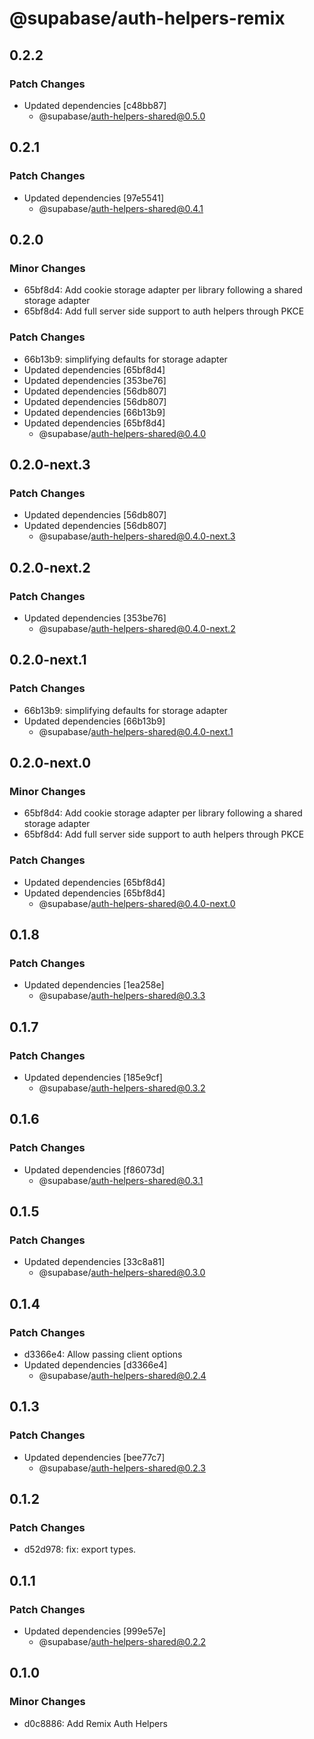 # @supabase/auth-helpers-remix

## 0.2.2

### Patch Changes

- Updated dependencies [c48bb87]
  - @supabase/auth-helpers-shared@0.5.0

## 0.2.1

### Patch Changes

- Updated dependencies [97e5541]
  - @supabase/auth-helpers-shared@0.4.1

## 0.2.0

### Minor Changes

- 65bf8d4: Add cookie storage adapter per library following a shared storage adapter
- 65bf8d4: Add full server side support to auth helpers through PKCE

### Patch Changes

- 66b13b9: simplifying defaults for storage adapter
- Updated dependencies [65bf8d4]
- Updated dependencies [353be76]
- Updated dependencies [56db807]
- Updated dependencies [56db807]
- Updated dependencies [66b13b9]
- Updated dependencies [65bf8d4]
  - @supabase/auth-helpers-shared@0.4.0

## 0.2.0-next.3

### Patch Changes

- Updated dependencies [56db807]
- Updated dependencies [56db807]
  - @supabase/auth-helpers-shared@0.4.0-next.3

## 0.2.0-next.2

### Patch Changes

- Updated dependencies [353be76]
  - @supabase/auth-helpers-shared@0.4.0-next.2

## 0.2.0-next.1

### Patch Changes

- 66b13b9: simplifying defaults for storage adapter
- Updated dependencies [66b13b9]
  - @supabase/auth-helpers-shared@0.4.0-next.1

## 0.2.0-next.0

### Minor Changes

- 65bf8d4: Add cookie storage adapter per library following a shared storage adapter
- 65bf8d4: Add full server side support to auth helpers through PKCE

### Patch Changes

- Updated dependencies [65bf8d4]
- Updated dependencies [65bf8d4]
  - @supabase/auth-helpers-shared@0.4.0-next.0

## 0.1.8

### Patch Changes

- Updated dependencies [1ea258e]
  - @supabase/auth-helpers-shared@0.3.3

## 0.1.7

### Patch Changes

- Updated dependencies [185e9cf]
  - @supabase/auth-helpers-shared@0.3.2

## 0.1.6

### Patch Changes

- Updated dependencies [f86073d]
  - @supabase/auth-helpers-shared@0.3.1

## 0.1.5

### Patch Changes

- Updated dependencies [33c8a81]
  - @supabase/auth-helpers-shared@0.3.0

## 0.1.4

### Patch Changes

- d3366e4: Allow passing client options
- Updated dependencies [d3366e4]
  - @supabase/auth-helpers-shared@0.2.4

## 0.1.3

### Patch Changes

- Updated dependencies [bee77c7]
  - @supabase/auth-helpers-shared@0.2.3

## 0.1.2

### Patch Changes

- d52d978: fix: export types.

## 0.1.1

### Patch Changes

- Updated dependencies [999e57e]
  - @supabase/auth-helpers-shared@0.2.2

## 0.1.0

### Minor Changes

- d0c8886: Add Remix Auth Helpers
